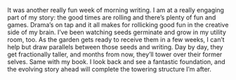 It was another really fun week of morning writing. I am at a really engaging part of my story: the good times are rolling and there’s plenty of fun and games. Drama’s on tap and it all makes for rollicking good fun in the creative side of my brain. I’ve been watching seeds germinate and grow in my utility room, too. As the garden gets ready to receive them in a few weeks, I can’t help but draw parallels between those seeds and writing. Day by day, they get fractionally taller, and months from now, they’ll tower over their former selves. Same with my book. I look back and see a fantastic foundation, and the evolving story ahead will complete the towering structure I’m after.
